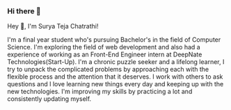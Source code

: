 ### Hi there 👋

<!--
**surya330/surya330** is a ✨ _special_ ✨ repository because its `README.md` (this file) appears on your GitHub profile.

Here are some ideas to get you started:

- 🔭 I’m currently working on ...
- 🌱 I’m currently learning ...
- 👯 I’m looking to collaborate on ...
- 🤔 I’m looking for help with ...
- 💬 Ask me about ...
- 📫 How to reach me: ...
- 😄 Pronouns: ...
- ⚡ Fun fact: ...
-->
Hey 👋, I'm Surya Teja Chatrathi!

I'm a final year student who's pursuing Bachelor's in the field of Computer Science. I'm exploring the field of web development and also had a experience of working as an Front-End Engineer intern at DeepNate Technologies(Start-Up). I'm a chronic puzzle seeker and a lifelong learner, I try to unpack the complicated problems by approaching each with the flexible process and the attention that it deserves. I work with others to ask questions and I love learning new things every day and keeping up with the new technologies. I'm improving my skills by practicing a lot and consistently updating myself.

